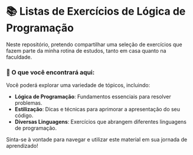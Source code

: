 # 📚 Listas de Exercícios de Lógica de Programação

Neste repositório, pretendo compartilhar uma seleção de exercícios que fazem parte da minha rotina de estudos, tanto em casa quanto na faculdade. 

### 🌟 O que você encontrará aqui:

Você poderá explorar uma variedade de tópicos, incluindo:

- **Lógica de Programação**: Fundamentos essenciais para resolver problemas.
- **Estilização**: Dicas e técnicas para aprimorar a apresentação do seu código.
- **Diversas Linguagens**: Exercícios que abrangem diferentes linguagens de programação.

Sinta-se à vontade para navegar e utilizar este material em sua jornada de aprendizado!
